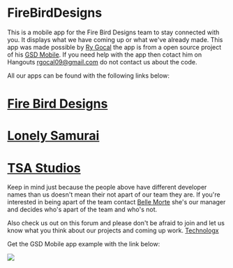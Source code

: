# FireBirdDesigns
This is a mobile app for the Fire Bird Designs team to stay connected with you. It displays what we have coming up or what we've already made. This app was made possible by <a href="http://adf.ly/1h2cWz" target="_blank">Ry Gocal</a> the app is from a open source project of his <a href="http://adf.ly/1h2cZm" target="_blank">GSD Mobile</a>. If you need help with the app then cotact him on Hangouts rgocal09@gmail.com do not contact us about the code.

All our apps can be found with the following links below:
# <a href="http://adf.ly/1h2cdm" target="_blank">Fire Bird Designs</a>

# <a href="http://adf.ly/1h2chp" target="_blank">Lonely Samurai</a>

# <a href="http://adf.ly/1h2ckG" target="_blank">TSA Studios</a>

Keep in mind just because the people above have different developer names than us doesn't mean their not apart of our team they are. If you're interested in being apart of the team contact <a href="http://adf.ly/1h2cwt" target="_blank">Belle Morte</a> she's our manager and decides who's apart of the team and who's not.

Also check us out on this forum and please don't be afraid to join and let us know what you think about our projects and coming up work. <a href="http://adf.ly/1ZQ6rs" target="_blank">Technologx</a>

Get the GSD Mobile app example with the link below:

<a href="http://adf.ly/1h2dJ1" target="_blank"><img src="https://play.google.com/intl/en_us/badges/images/generic/en_badge_web_generic.png"></a>
